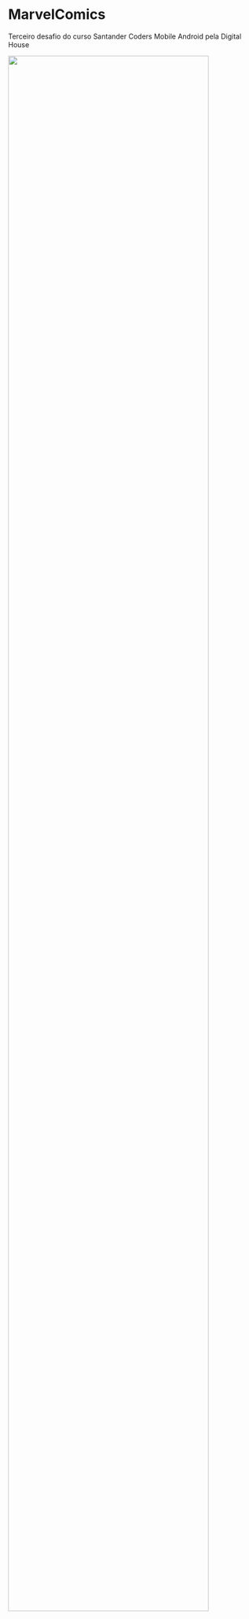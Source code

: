 # MarvelComics
Terceiro desafio do curso Santander Coders Mobile Android pela Digital House

<img src="https://user-images.githubusercontent.com/68094845/109598587-4ac78580-7af8-11eb-950f-95d5fbf8ae98.jpg" width="90%"></img> 

